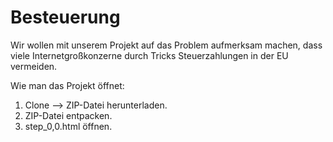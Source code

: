 # Besteuerung


Wir wollen mit unserem Projekt auf das Problem aufmerksam machen, dass viele Internetgroßkonzerne durch Tricks Steuerzahlungen in der EU vermeiden.

Wie man das Projekt öffnet:
1. Clone --> ZIP-Datei herunterladen.
2. ZIP-Datei entpacken.
3. step_0,0.html öffnen.
